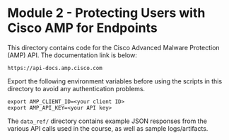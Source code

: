 # Module 2 - Protecting Users with Cisco AMP for Endpoints
This directory contains code for the Cisco Advanced Malware Protection (AMP)
API. The documentation link is below:

`https://api-docs.amp.cisco.com`

Export the following environment variables before using the scripts in
this directory to avoid any authentication problems.
```
export AMP_CLIENT_ID=<your client ID>
export AMP_API_KEY=<your API key>
```

The `data_ref/` directory contains example JSON responses from the
various API calls used in the course, as well as sample logs/artifacts.
